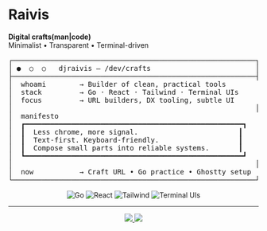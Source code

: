 # Raivis

**Digital crafts(man|code)**  
Minimalist • Transparent • Terminal-driven  

<pre>
┌──────────────────────────────────────────────────────────┐
│ ●  ○  ○   djraivis — /dev/crafts                         │
├──────────────────────────────────────────────────────────┤
│  whoami        → Builder of clean, practical tools        │
│  stack         → Go · React · Tailwind · Terminal UIs     │
│  focus         → URL builders, DX tooling, subtle UI      │
│                                                          │
│  manifesto                                                  │
│  ┏━━━━━━━━━━━━━━━━━━━━━━━━━━━━━━━━━━━━━━━━━━━━━━━━━━━━┓    │
│  ┃  Less chrome, more signal.                        ┃    │
│  ┃  Text-first. Keyboard-friendly.                   ┃    │
│  ┃  Compose small parts into reliable systems.       ┃    │
│  ┗━━━━━━━━━━━━━━━━━━━━━━━━━━━━━━━━━━━━━━━━━━━━━━━━━━━━┛    │
│                                                          │
│  now           → Craft URL • Go practice • Ghostty setup  │
└──────────────────────────────────────────────────────────┘
</pre>

<!-- Minimal "Dark Glass" Badges -->
<p align="center">
  <img src="https://img.shields.io/badge/-Go-0D1117?style=flat&logo=go&logoColor=00ADD8&labelColor=0D1117" alt="Go" />
  <img src="https://img.shields.io/badge/-React-0D1117?style=flat&logo=react&logoColor=61DAFB&labelColor=0D1117" alt="React" />
  <img src="https://img.shields.io/badge/-Tailwind-0D1117?style=flat&logo=tailwindcss&logoColor=38B2AC&labelColor=0D1117" alt="Tailwind" />
  <img src="https://img.shields.io/badge/-Terminal UIs-0D1117?style=flat&logo=gnometerminal&logoColor=FFFFFF&labelColor=0D1117" alt="Terminal UIs" />
</p>

---

<p align="center">
  <a href="https://github.com/djraivis">
    <img src="https://img.shields.io/badge/-GitHub-0D1117?style=flat&logo=github&logoColor=FFFFFF&labelColor=0D1117" />
  </a>
  <a href="https://twitter.com/djraivis">
    <img src="https://img.shields.io/badge/-Twitter-0D1117?style=flat&logo=twitter&logoColor=1DA1F2&labelColor=0D1117" />
  </a>
</p>

